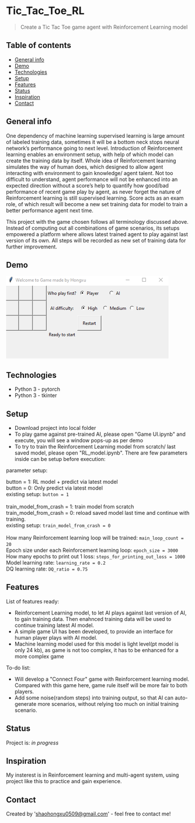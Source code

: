 # Tic_Tac_Toe_RL
> Create a Tic Tac Toe game agent with Reinforcement Learning model

## Table of contents
* [General info](#general-info)
* [Demo](#demo)
* [Technologies](#technologies)
* [Setup](#setup)
* [Features](#features)
* [Status](#status)
* [Inspiration](#inspiration)
* [Contact](#contact)

## General info
One dependency of machine learning supervised learning is large amount of labeled training data, sometimes it will be a bottom neck stops neural network’s performance going to next level. Introduction of Reinforcement learning enables an environment setup, with help of which model can create the training data by itself. Whole idea of Reinforcement learning simulates the way of human does, which designed to allow agent interacting with environment to gain knowledge/ agent talent. Not too difficult to understand, agent performance will not be enhanced into an expected direction without a score’s help to quantify how good/bad performance of recent game play by agent, as never forget the nature of Reinforcement learning is still supervised learning. Score acts as an exam role, of which result will become a new set training data for model to train a better performance agent next time. 

This project with the game chosen follows all terminology discussed above. Instead of computing out all combinations of game scenarios, its setups empowered a platform where allows latest trained agent to play against last version of its own. All steps will be recorded as new set of training data for further improvement. 

## Demo
![Example Demo](img/AI.gif)

## Technologies
* Python 3 - pytorch
* Python 3 - tkinter

## Setup
* Download project into local folder
* To play game against pre-trained AI, please open "Game UI.ipynb" and execute, you will see a window pops-up as per demo
* To try to train the Reinforcement Learning model from scratch/ last saved model, please open "RL_model.ipynb". There are few parameters inside can be setup before execution:

parameter setup:

button = 1: RL model + predict via latest model <br />
button = 0: Only predict via latest model <br />
existing setup: `button = 1` <br />
<br />
train_model_from_crash = 1: train model from scratch <br />
train_model_from_crash = 0: reload saved model last time and continue with training. <br />
existing setup: `train_model_from_crash = 0` <br />
<br />
How many Reinforcement learning loop will be trained: `main_loop_count = 20` <br />
Epoch size under each Reinforcement learning loop: `epoch_size = 3000` <br />
How many epochs to print out 1 loss: `steps_for_printing_out_loss = 1000` <br />
Model learning rate: `learning_rate = 0.2` <br />
DQ learning rate: `DQ_ratio = 0.75` <br />

## Features
List of features ready:
* Reinforcement Learning model, to let AI plays against last version of AI, to gain training data. Then enahnced training data will be used to continue training latest AI model.
* A simple game UI has been developed, to provide an interface for human player plays with AI model.
* Machine learning model used for this model is light level(pt model is only 24 kb), as game is not too complex, it has to be enhanced for a more complex game 

To-do list:
* Will develop a "Connect Four" game with Reinforcement learning model. Compared with this game here, game rule itself will be more fair to both players.
* Add some noise(random steps) into training output, so that AI can auto-generate more scenarios, without relying too much on initial training scenario.

## Status
Project is: _in progress_

## Inspiration
My insterest is in Reinforcement learning and multi-agent system, using project like this to practice and gain experience.

## Contact
Created by 'shaohongxu0509@gmail.com' - feel free to contact me!